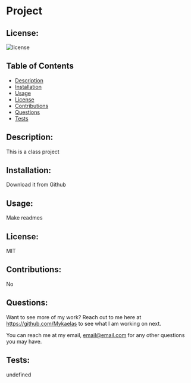 # Project

## License:

![license](https://img.shields.io/badge/license-MIT-blue.svg)

## Table of Contents

- [Description](#description)
- [Installation](#installation)
- [Usage](#usage)
- [License](#license)
- [Contributions](#contributions)
- [Questions](#questions)
- [Tests](#tests)

## Description:

This is a class project

## Installation:

Download it from Github

## Usage:

Make readmes

## License:

MIT

## Contributions:

No

## Questions:

Want to see more of my work? Reach out to me here at https://github.com/Mykaelas to see what I am working on next.

You can reach me at my email, email@email.com for any other questions you may have.

## Tests:

undefined 